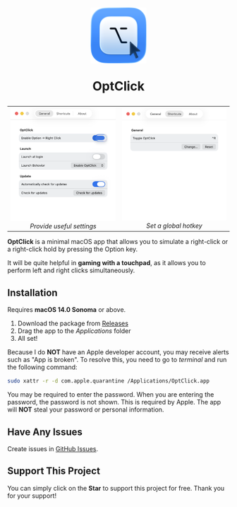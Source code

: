 <h1 align="center">
  <img src="/OptClick/Resources/OptClickIcon_Default.png" width="25%" alt=""/>  
  <p></p>
  <p align="center">OptClick</p>
</h1>

<table align="center" border="0" cellpadding="0" cellspacing="0">
  <tr>
    <td align="center">
      <img src="/OptClick/Resources/Demo/OptClick_v1-0-0_Settings_General.png" width="300" /><br>
      <i>Provide useful settings</i>
    </td>
    <td align="center">
      <img src="/OptClick/Resources/Demo/OptClick_v1-0-0_Settings_Shortcuts.png" width="300" /><br>
      <i>Set a global hotkey</i>
    </td>
  </tr>
</table>

**OptClick** is a minimal macOS app that allows you to simulate a right-click or a right-click hold by pressing the Option key.

It will be quite helpful in **gaming with a touchpad**, as it allows you to perform left and right clicks simultaneously.

## Installation

Requires **macOS 14.0 Sonoma** or above.

1. Download the package from [Releases](https://github.com/gitmichaelqiu/OptClick/releases/)
2. Drag the app to the *Applications* folder
3. All set!

Because I do **NOT** have an Apple developer account, you may receive alerts such as "App is broken". To resolve this, you need to go to *terminal* and run the following command:

```bash
sudo xattr -r -d com.apple.quarantine /Applications/OptClick.app
```

You may be required to enter the password. When you are entering the password, the password is not shown. This is required by Apple. The app will **NOT** steal your password or personal information.

## Have Any Issues

Create issues in [GitHub Issues](https://github.com/gitmichaelqiu/OptClick/issues).

## Support This Project

You can simply click on the **Star** to support this project for free. Thank you for your support!

